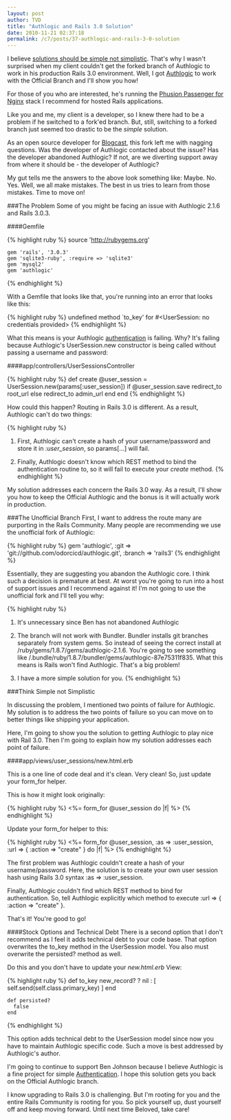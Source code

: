 ```yaml
---
layout: post
author: TVD
title: "Authlogic and Rails 3.0 Solution"
date: 2010-11-21 02:37:18
permalink: /c7/posts/37-authlogic-and-rails-3-0-solution
---
```


I believe [solutions should be simple not simplistic][1]. That's why I wasn't surprised when my client couldn't get the forked branch of Authlogic to work in his production Rails 3.0 environment. Well, I got [Authlogic][2] to work with the Official Branch and I'll show you how!

For those of you who are interested, he's running the [Phusion Passenger for Nginx][3] stack I recommend for hosted Rails applications.

Like you and me, my client is a developer, so I knew there had to be a problem if he switched to a fork'ed branch. But, still, switching to a forked branch just seemed too drastic to be the *simple* solution.

As an open source developer for [Blogcast][4], this fork left me with nagging questions. Was the developer of Authlogic contacted about the issue? Has the developer abandoned Authlogic? If not, are we diverting support away from where it should be - the developer of Authlogic?

My gut tells me the answers to the above look something like: Maybe. No. Yes. Well, we all make mistakes. The best in us tries to learn from those mistakes. Time to move on!

###The Problem
Some of you might be facing an issue with Authlogic 2.1.6 and Rails 3.0.3.

####Gemfile

{% highlight ruby %}
    source 'http://rubygems.org'
    
    gem 'rails', '3.0.3'
    gem 'sqlite3-ruby', :require => 'sqlite3'
    gem 'mysql2'
    gem 'authlogic'
{% endhighlight %}

With a Gemfile that looks like that, you're running into an error that looks like this:

{% highlight ruby %}
    undefined method `to_key' for #<UserSession: no credentials provided>
{% endhighlight %}

What this means is your Authlogic [authentication][5] is failing. Why? It's failing because Authlogic's UserSession.new constructor is being called without passing a username and password:

####app/controllers/UserSessionsController

{% highlight ruby %}
    def create
      @user_session = UserSession.new(params[:user_session])
      if @user_session.save
        redirect_to root_url
      else
        redirect_to admin_url
      end
    end
{% endhighlight %}

How could this happen? Routing in Rails 3.0 is different. As a result, Authlogic can't do two things: 

{% highlight ruby %}
 1. First, Authlogic can't create a hash of your username/password and store it in *:user_session*, so params[...] will fail.
 
 2. Finally, Authlogic doesn't know which REST method to bind the authentication routine to, so it will fail to execute your *create* method.
{% endhighlight %}

My solution addresses each concern the Rails 3.0 way. As a result, I'll show you how to keep the Official Authlogic and the bonus is it will actually work in production.

###The Unofficial Branch
First, I want to address the route many are purporting in the Rails Community. Many people are recommending we use the unofficial fork of Authlogic:

{% highlight ruby %}
    gem 'authlogic', :git => 'git://github.com/odorcicd/authlogic.git', :branch => 'rails3'
{% endhighlight %}

Essentially, they are suggesting you abandon the Authlogic core. I think such a decision is premature at best. At worst you're going to run into a host of support issues and I recommend against it! I'm not going to use the unofficial fork and I'll tell you why:

{% highlight ruby %}
 1. It's unnecessary since Ben has not abandoned Authlogic
 
 2. The branch will not work with Bundler. Bundler installs git branches separately from system gems. So instead of seeing the correct install at /ruby/gems/1.8.7/gems/authlogic-2.1.6. You're going to see something like /.bundle/ruby/1.8.7/bundler/gems/authlogic-87e75311f835. What this means is Rails won't find Authlogic. That's a big problem!
 
 3. I have a more simple solution for you.
{% endhighlight %}

###Think Simple not Simplistic

In discussing the problem, I mentioned two points of failure for Authlogic. My solution is to address the two points of failure so you can move on to better things like shipping your application.

Here, I'm going to show you the solution to getting Authlogic to play nice with Rail 3.0. Then I'm going to explain how my solution addresses each point of failure.

####app/views/user_sessions/new.html.erb

This is a one line of code deal and it's clean. Very clean! So, just update your form_for helper.

This is how it might look originally:

{% highlight ruby %}
    <%= form_for @user_session do |f| %>
{% endhighlight %}

Update your form_for helper to this:

{% highlight ruby %}
    <%= form_for @user_session, :as => :user_session, :url => { :action => "create" } do |f| %>
{% endhighlight %}

The first problem was Authlogic couldn't create a hash of your username/password. Here, the solution is to create your own user session hash using Rails 3.0 syntax :as => :user_session.

Finally, Authlogic couldn't find which REST method to bind for authentication. So, tell Authlogic explicitly which method to execute :url => { :action => "create" }.

That's it! You're good to go!

####Stock Options and Technical Debt
There is a second option that I don't recommend as I feel it adds technical debt to your code base. That option overwrites the to_key method in the UserSession model. You also must overwrite the persisted? method as well.

Do this and you don't have to update your *new.html.erb* View:

{% highlight ruby %}
    def to_key
      new_record? ? nil : [ self.send(self.class.primary_key) ]
    end
    
    def persisted?
      false
    end
{% endhighlight %}

This option adds technical debt to the UserSession model since now you have to maintain Authlogic specific code. Such a move is best addressed by Authlogic's author.

I'm going to continue to support Ben Johnson because I believe Authlogic is a fine project for simple [Authentication][6]. I hope this solution gets you back on the Official Authlogic branch.

I know upgrading to Rails 3.0 is challenging. But I'm rooting for you and the entire Rails Community is rooting for you. So pick yourself up, dust yourself off and keep moving forward. Until next time Beloved, take care!


  [1]: http://techoctave.com/c7/posts/36-rails-3-0-rescue-from-routing-error-solution
  [2]: https://github.com/binarylogic/authlogic
  [3]: http://techoctave.com/c7/posts/16-how-to-host-a-rails-app-with-phusion-passenger-for-nginx
  [4]: http://techoctave.com/blogcast
  [5]: http://techoctave.com/c7/posts/34-authentication-vs-authorization
  [6]: http://techoctave.com/c7/posts/34-authentication-vs-authorization
